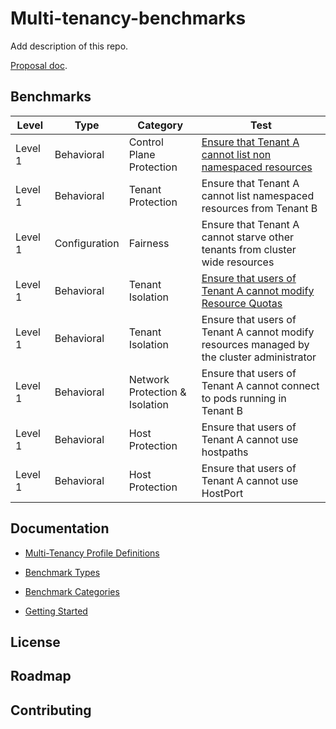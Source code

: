 # Multi-tenancy-benchmarks

Add description of this repo. 

[Proposal doc](https://docs.google.com/document/d/1O-G8jEpiJxOeYx9Pd2OuOSb8859dTRNmgBC5gJv0krE/edit?usp=sharing).

## Benchmarks
|    Level <img width=30/>    |       Type              |        Category     |             Test              |
|---------------------------------|--------------------------------|-------------------------|---------------------------|
|   Level 1     |     Behavioral    |  Control Plane Protection  |  [Ensure that Tenant A cannot list non namespaced resources](e2e/tests/tenantaccess/README.md)|
|   Level 1     |     Behavioral    |  Tenant Protection  |  Ensure that Tenant A cannot list namespaced resources from Tenant B|
|   Level 1     |     Configuration    |  Fairness  |  Ensure that Tenant A cannot starve other tenants from cluster wide resources|
|   Level 1     |     Behavioral    |  Tenant Isolation  |  [Ensure that users of Tenant A cannot modify Resource Quotas](e2e/tests/resourcequotas)|
|   Level 1     |     Behavioral    |  Tenant Isolation  |  Ensure that users of Tenant A cannot modify resources managed by the cluster administrator|
|   Level 1     |     Behavioral    |  Network Protection & Isolation  |  Ensure that users of Tenant A cannot connect to pods running in Tenant B|
|   Level 1     |     Behavioral    |  Host Protection  |  Ensure that users of Tenant A cannot use hostpaths|
|   Level 1     |     Behavioral    |  Host Protection  |  Ensure that users of Tenant A cannot use HostPort|


## Documentation
- [Multi-Tenancy Profile Definitions](documentation/definitions.md)

- [Benchmark Types](documentation/types.md)

- [Benchmark Categories](documentation/catagories.md)

- [Getting Started](documentation/run.md)

## License

## Roadmap

## Contributing